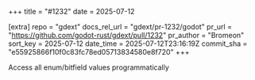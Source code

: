 +++
title = "#1232"
date = 2025-07-12

[extra]
repo = "gdext"
docs_rel_url = "gdext/pr-1232/godot"
pr_url = "https://github.com/godot-rust/gdext/pull/1232"
pr_author = "Bromeon"
sort_key = 2025-07-12
date_time = 2025-07-12T23:16:19Z
commit_sha = "e55925866f10f0c83fc78ed05713834580e8f720"
+++

Access all enum/bitfield values programmatically
